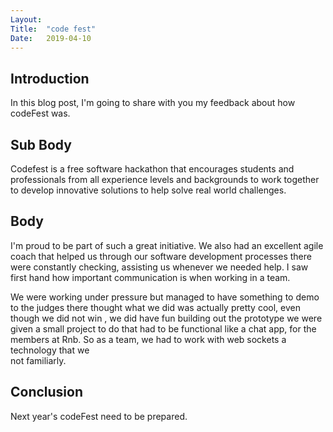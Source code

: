 ```yaml
---
Layout:	
Title:	"code fest"
Date:	2019-04-10
---
```


## Introduction 

In this blog post, I'm going to share with you my feedback about how codeFest was.
  
## Sub Body 

 Codefest is a free software hackathon that encourages
 students and professionals from all experience levels and backgrounds to 
 work together to develop innovative solutions to help solve real world challenges.

## Body
I'm proud to be part of such a great initiative. We also had an excellent agile 
coach that helped us through our software development processes there were constantly
checking, assisting us whenever we needed help. I saw first hand how important 
communication is when working in a team. 

We were working under pressure but managed to have something to demo to the judges 
there thought what we did was actually pretty cool, even though we did not win ,
we did have fun building out the prototype we were given a small project to
do that had to be functional like a chat app, for the members at Rnb. So
as a team, we had to work with web sockets a technology that we  
not familiarly.

## Conclusion 

Next year's codeFest need to be prepared. 

